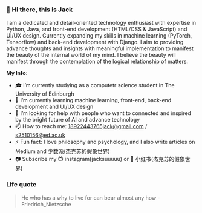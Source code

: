 ### 👋 Hi there, this is Jack

I am a dedicated and detail-oriented technology enthusiast with expertise in Python, Java, and front-end development (HTML/CSS & JavaScript) and UI/UX design. 
Currently expanding my skills in machine learning (PyTorch, Tensorflow) and back-end development with Django. 
I aim to providing advance thoughts and insights with meaningful implementation to manifest the beauty of the internal world of my mind.
I believe the beauty will manifest through the contemplation of the logical relationship of matters.

**My Info:**

- 🎓 I’m currently studying as a computetr science student in The University of Edinburgh
- 🤖 I’m currently learning machine learning, front-end, back-end development and UI/UX design
- 🤔 I’m looking for help with people who want to connected and inspired by the bright future of AI and advance technology
- 📫 How to reach me: 18922443765jack@gmail.com / s2510156@ed.ac.uk
- ⚡ Fun fact: I love philosophy and psychology, and I also write articles on Medium and 少数派(杰克苏的假象世界)
- 📷 Subscribe my 📺 instagram(jacksuuuuu) or 🥔 小红书(杰克苏的假象世界)

### Life quote
> He who has a why to live for can bear almost any how - Friedrich_Nietzsche
